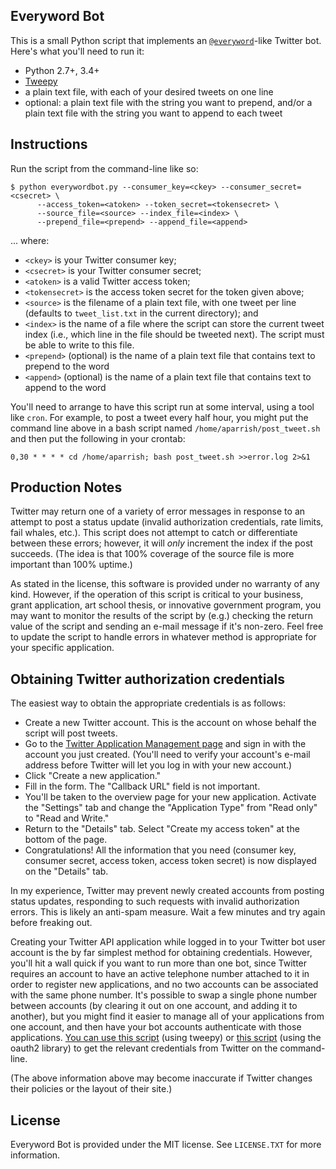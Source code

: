 Everyword Bot
-------------


This is a small Python script that implements an [`@everyword`](http://twitter.com/everyword)-like Twitter bot. Here's what you'll need to run it:

* Python 2.7+, 3.4+
* [Tweepy](http://www.tweepy.org/)
* a plain text file, with each of your desired tweets on one line
* optional: a plain text file with the string you want to prepend, and/or a plain text file with the string you want to append to each tweet

Instructions
------------

Run the script from the command-line like so:

	$ python everywordbot.py --consumer_key=<ckey> --consumer_secret=<csecret> \
		  --access_token=<atoken> --token_secret=<tokensecret> \
		  --source_file=<source> --index_file=<index> \
		  --prepend_file=<prepend> --append_file=<append>

... where:

* `<ckey>` is your Twitter consumer key;
* `<csecret>` is your Twitter consumer secret;
* `<atoken>` is a valid Twitter access token;
* `<tokensecret>` is the access token secret for the token given above;
* `<source>` is the filename of a plain text file, with one tweet per line (defaults to `tweet_list.txt` in the current directory); and
* `<index>` is the name of a file where the script can store the current tweet index (i.e., which line in the file should be tweeted next). The script must be able to write to this file.
* `<prepend>` (optional) is the name of a plain text file that contains text to prepend to the word
* `<append>` (optional) is the name of a plain text file that contains text to append to the word

You'll need to arrange to have this script run at some interval, using a tool
like `cron`. For example, to post a tweet every half hour, you might put the
command line above in a bash script named `/home/aparrish/post_tweet.sh` and
then put the following in your crontab:

	0,30 * * * * cd /home/aparrish; bash post_tweet.sh >>error.log 2>&1

Production Notes
----------------

Twitter may return one of a variety of error messages in response to an attempt
to post a status update (invalid authorization credentials, rate limits, fail
whales, etc.). This script does not attempt to catch or differentiate between
these errors; however, it will *only* increment the index if the post succeeds.
(The idea is that 100% coverage of the source file is more important than 100%
uptime.)

As stated in the license, this software is provided under no warranty of any
kind. However, if the operation of this script is critical to your business,
grant application, art school thesis, or innovative government program, you may
want to monitor the results of the script by (e.g.) checking the return value
of the script and sending an e-mail message if it's non-zero.  Feel free to
update the script to handle errors in whatever method is appropriate for your
specific application.

Obtaining Twitter authorization credentials
-------------------------------------------

The easiest way to obtain the appropriate credentials is as follows:

* Create a new Twitter account. This is the account on whose behalf the script will post tweets.
* Go to the [Twitter Application Management page](https://apps.twitter.com/) and sign in with the account you just created. (You'll need to verify your account's e-mail address before Twitter will let you log in with your new account.)
* Click "Create a new application."
* Fill in the form. The "Callback URL" field is not important.
* You'll be taken to the overview page for your new application. Activate the "Settings" tab and change the "Application Type" from "Read only" to "Read and Write."
* Return to the "Details" tab. Select "Create my access token" at the bottom of the page.
* Congratulations! All the information that you need (consumer key, consumer secret, access token, access token secret) is now displayed on the "Details" tab.

In my experience, Twitter may prevent newly created accounts from posting
status updates, responding to such requests with invalid authorization errors.
This is likely an anti-spam measure. Wait a few minutes and try again before
freaking out.

Creating your Twitter API application while logged in to your Twitter bot user
account is the by far simplest method for obtaining credentials. However,
you'll hit a wall quick if you want to run more than one bot, since Twitter
requires an account to have an active telephone number attached to it in order
to register new applications, and no two accounts can be associated with the
same phone number. It's possible to swap a single phone number between
accounts (by clearing it out on one account, and adding it to another), but you
might find it easier to manage all of your applications from one account, and
then have your bot accounts authenticate with those applications. [You can use
this
script](https://gist.github.com/moonmilk/035917e668872013c1bd#comment-1333900)
(using tweepy) or [this
script](https://github.com/simplegeo/python-oauth2#twitter-three-legged-oauth-example)
(using the oauth2 library) to get the relevant credentials from Twitter on the
command-line.

(The above information above may become inaccurate if Twitter changes their
policies or the layout of their site.)

License
-------

Everyword Bot is provided under the MIT license. See `LICENSE.TXT` for more information.

